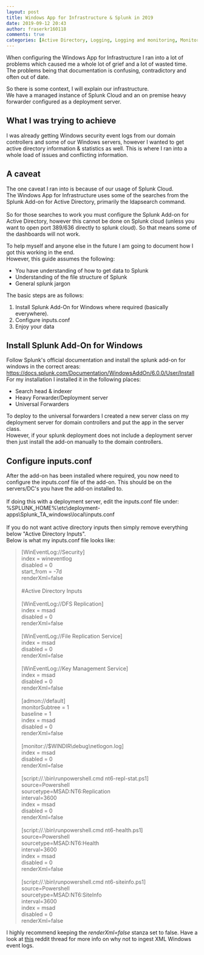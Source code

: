 ```yaml
---
layout: post
title: Windows App for Infrastructure & Splunk in 2019
date: 2019-09-12 20:43
author: fraserkr160118
comments: true
categories: [Active Directory, Logging, Logging and monitoring, Monitoring, Splunk, Splunk Cloud]
---
```

<!-- wp:paragraph -->
<p>When configuring the Windows App for Infrastructure I ran into a lot of problems which caused me a whole lot of grief and a lot of wasted time. The problems being that documentation is confusing, contradictory and often out of date. </p>
<!-- /wp:paragraph -->

<!-- wp:paragraph -->
<p>So there is some context, I will explain our infrastructure.<br>We have a managed instance of Splunk Cloud and an on premise heavy forwarder configured as a deployment server.</p>
<!-- /wp:paragraph -->

<!-- wp:heading -->
<h2>What I was trying to achieve</h2>
<!-- /wp:heading -->

<!-- wp:paragraph -->
<p>I was already getting Windows security event logs from our domain controllers and some of our Windows servers, however I wanted to get active directory information &amp; statistics as well. This is where I ran into a whole load of issues and conflicting information.</p>
<!-- /wp:paragraph -->

<!-- wp:heading -->
<h2>A caveat</h2>
<!-- /wp:heading -->

<!-- wp:paragraph -->
<p> The one caveat I ran into is because of our usage of Splunk Cloud.<br>The Windows App for Infrastructure uses some of the searches from the Splunk Add-on for Active Directory, primarily the ldapsearch command. <br><br>So for those searches to work you must configure the  Splunk Add-on for Active Directory, however this cannot be done on Splunk cloud (unless you want to open port 389/636 directly to splunk cloud). So that means some of the dashboards will not work.  <br></p>
<!-- /wp:paragraph -->

<!-- wp:paragraph -->
<p>To help myself and anyone else in the future I am going to document how I got this working in the end.<br>However, this guide assumes the following:</p>
<!-- /wp:paragraph -->

<!-- wp:list -->
<ul><li>You have understanding of how to get data to Splunk</li><li>Understanding of the file structure of Splunk</li><li> General splunk jargon </li></ul>
<!-- /wp:list -->

<!-- wp:paragraph -->
<p>The basic steps are as follows:</p>
<!-- /wp:paragraph -->

<!-- wp:list {"ordered":true} -->
<ol><li>Install Splunk Add-On for Windows  where required (basically everywhere).</li><li>Configure inputs.conf</li><li>Enjoy your data</li></ol>
<!-- /wp:list -->

<!-- wp:heading -->
<h2>Install Splunk Add-On for Windows</h2>
<!-- /wp:heading -->

<!-- wp:paragraph -->
<p>Follow Splunk's official documentation and install the splunk add-on for windows in the correct areas:  <a href="https://docs.splunk.com/Documentation/WindowsAddOn/6.0.0/User/Install">https://docs.splunk.com/Documentation/WindowsAddOn/6.0.0/User/Install</a> <br>For my installation I installed it in the following places:</p>
<!-- /wp:paragraph -->

<!-- wp:list -->
<ul><li>Search head &amp; indexer</li><li>Heavy Forwarder/Deployment server</li><li>Universal Forwarders</li></ul>
<!-- /wp:list -->

<!-- wp:paragraph -->
<p>To deploy to the universal forwarders I created a new server class on my deployment server for domain controllers and put the app in the server class.<br>However, if your splunk deployment does not include a deployment server then just install the add-on manually to the domain controllers.</p>
<!-- /wp:paragraph -->

<!-- wp:heading -->
<h2>Configure inputs.conf</h2>
<!-- /wp:heading -->

<!-- wp:paragraph -->
<p>After the add-on has been installed where required, you now need to configure the inputs.conf file of the add-on. This should be on the servers/DC's you have the add-on installed to.<br><br>If doing this with a deployment server, edit the inputs.conf file under: %SPLUNK_HOME%\etc\deployment-apps\Splunk_TA_windows\local\inputs.conf<br><br>If you do not want active directory inputs then simply remove everything below "Active Directory Inputs".<br>Below is what my inputs.conf file looks like:</p>
<!-- /wp:paragraph -->

<!-- wp:quote -->
<blockquote class="wp-block-quote"><p>[WinEventLog://Security]<br> index = wineventlog<br> disabled = 0<br> start_from = -7d<br> renderXml=false<br><br> #Active Directory Inputs<br><br> [WinEventLog://DFS Replication]<br> index = msad<br> disabled = 0<br> renderXml=false<br><br> [WinEventLog://File Replication Service]<br> index = msad<br> disabled = 0<br> renderXml=false<br><br> [WinEventLog://Key Management Service]<br> index = msad<br> disabled = 0<br> renderXml=false<br><br> [admon://default]<br> monitorSubtree = 1<br> baseline = 1<br> index = msad<br> disabled = 0<br> renderXml=false<br><br> [monitor://$WINDIR\debug\netlogon.log]<br> index = msad<br> disabled = 0<br> renderXml=false<br><br> [script://.\bin\runpowershell.cmd nt6-repl-stat.ps1]<br> source=Powershell<br> sourcetype=MSAD:NT6:Replication<br> interval=3600<br> index = msad<br> disabled = 0<br> renderXml=false<br><br> [script://.\bin\runpowershell.cmd nt6-health.ps1]<br> source=Powershell<br> sourcetype=MSAD:NT6:Health<br> interval=3600<br> index = msad<br> disabled = 0<br> renderXml=false<br><br> [script://.\bin\runpowershell.cmd nt6-siteinfo.ps1]<br> source=Powershell<br> sourcetype=MSAD:NT6:SiteInfo<br> interval=3600<br> index = msad<br> disabled = 0<br> renderXml=false</p></blockquote>
<!-- /wp:quote -->

<!-- wp:paragraph -->
<p>I highly recommend keeping the <em>renderXml=false </em>stanza set to false. Have a look at <a href="https://old.reddit.com/r/Splunk/comments/co11z4/windows_security_logs_ingested_as_xml_missing_data/">this</a> reddit thread for more info on why not to ingest XML Windows event logs.</p>
<!-- /wp:paragraph -->

<!-- wp:paragraph -->
<p></p>
<!-- /wp:paragraph -->
